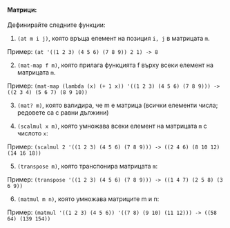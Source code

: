 #### Матрици:
Дефинирайте следните функции:
1. `(at m i j)`, която връща елемент на позиция `i, j` в матрицата `m`.

Пример: `(at '((1 2 3) (4 5 6) (7 8 9)) 2 1) -> 8`

2. `(mat-map f m)`, която прилага функцията f върху всеки елемент на матрицата
`m`.

Пример: `(mat-map (lambda (x) (+ 1 x)) '((1 2 3) (4 5 6) (7 8 9))) -> ((2 3 4) (5 6 7) (8 9 10))`

3. `(mat? m)`, която валидира, че m е матрица (всички елементи числа; редовете са с равни дължини)

4. `(scalmul x m)`, която умножава всеки елемент на матрицата `m` с числото `x`:

Пример: `(scalmul 2 '((1 2 3) (4 5 6) (7 8 9))) -> ((2 4 6) (8 10 12) (14 16 18))`

5. `(transpose m)`, която транспонира матрицата `m`:

Пример: `(transpose '((1 2 3) (4 5 6) (7 8 9))) -> ((1 4 7) (2 5 8) (3 6 9))`

6. `(matmul m n)`, която умножава матриците m и n:

Пример: `(matmul '((1 2 3) (4 5 6)) '((7 8) (9 10) (11 12))) -> ((58 64) (139 154))`
